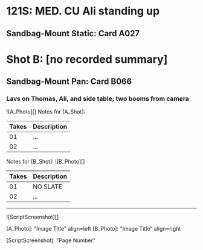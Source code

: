 # 121S: MED. CU Ali standing up 
## Sandbag-Mount Static: Card A027

# Shot B: [no recorded summary]
## Sandbag-Mount Pan: Card B066

### Lavs on Thomas, Ali, and side table; two booms from camera

![A_Photo][]
Notes for [A_Shot]: 

| Takes | Description |
|:---|:----|
| 01 | ... |
| 02 | ... |

Notes for [B_Shot]: 
![B_Photo][]

| Takes | Description |
|:---|:----|
| 01 | NO SLATE |
| 02 | ... |

----

![ScriptScreenshot][]


[A_Photo]:  "Image Title" align=left
[B_Photo]:  "Image Title" align=right

[ScriptScreenshot]: "Page Number"